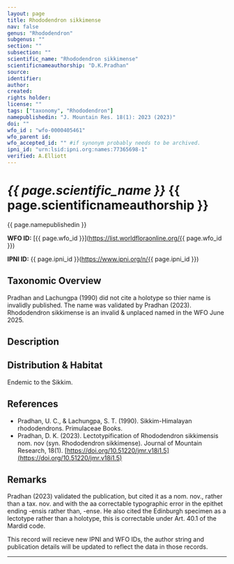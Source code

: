 ```yaml
---
layout: page
title: Rhododendron sikkimense
nav: false
genus: "Rhododendron"
subgenus: ""
section: ""
subsection: ""
scientific_name: "Rhododendron sikkimense"
scientificnameauthorship: "D.K.Pradhan"
source: 
identifier: 
author: 
created: 
rights holder: 
license: ""
tags: ["taxonomy", "Rhododendron"]
namepublishedin: "J. Mountain Res. 18(1): 2023 (2023)"
doi: ""
wfo_id : "wfo-0000405461"
wfo_parent id: 
wfo_accepted_id: "" #if synonym probably needs to be archived.                      
ipni_id: "urn:lsid:ipni.org:names:77365698-1"
verified: A.Elliott
---
```


# _{{ page.scientific_name }}_ {{ page.scientificnameauthorship }}
 {{ page.namepublishedin }}
 
**WFO ID:** [{{ page.wfo_id }}](https://list.worldfloraonline.org/{{ page.wfo_id }})

**IPNI ID:** {{ page.ipni_id }}(https://www.ipni.org/n/{{ page.ipni_id }})

## Taxonomic Overview  

Pradhan and Lachungpa (1990) did not cite a holotype so thier name is invalidly published. The name was validated by Pradhan (2023). 
Rhododendron sikkimense is an invalid & unplaced named in the WFO June 2025.

## Description  


## Distribution & Habitat  
Endemic to the Sikkim.

## References  
- Pradhan, U. C., & Lachungpa, S. T. (1990). Sikkim-Himalayan rhododendrons. Primulaceae Books.
- Pradhan, D. K. (2023). Lectotypification of Rhododendron sikkimensis nom. nov (syn. Rhododendron sikkimense). Journal of Mountain Research, 18(1). [https://doi.org/10.51220/jmr.v18i1.5](https://doi.org/10.51220/jmr.v18i1.5) 


## Remarks  
Pradhan (2023) validated the publication, but cited it as a nom. nov., rather than a tax. nov. and with the aa correctable typographic error in the epithet ending -ensis rather than, -ense. He also cited the Edinburgh specimen as a lectotype rather than a holotype, this is correctable under Art. 40.1 of the Mardid code.

This record will recieve new IPNI and WFO IDs, the author string and publication details will be updated to reflect the data in those records.

---
